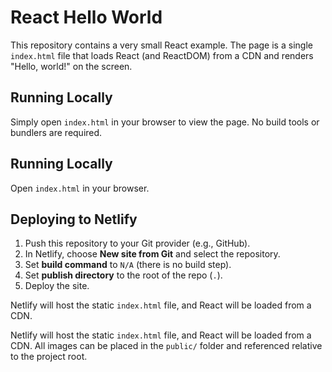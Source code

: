 
# React Hello World

This repository contains a very small React example. The page is a single `index.html` file that loads React (and ReactDOM) from a CDN and renders "Hello, world!" on the screen.

## Running Locally
Simply open `index.html` in your browser to view the page. No build tools or bundlers are required.


## Running Locally
Open `index.html` in your browser.


## Deploying to Netlify
1. Push this repository to your Git provider (e.g., GitHub).
2. In Netlify, choose **New site from Git** and select the repository.
3. Set **build command** to `N/A` (there is no build step).
4. Set **publish directory** to the root of the repo (`.`).
5. Deploy the site.

Netlify will host the static `index.html` file, and React will be loaded from a CDN.


Netlify will host the static `index.html` file, and React will be loaded from a CDN. All images can be placed in the `public/` folder and referenced relative to the project root.

